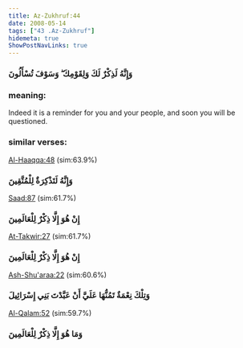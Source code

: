 ```yaml
---
title: Az-Zukhruf:44
date: 2008-05-14
tags: ["43 .Az-Zukhruf"]
hidemeta: true 
ShowPostNavLinks: true 
---
```

### وَإِنَّهُ لَذِكْرٌ لَكَ وَلِقَوْمِكَ ۖ وَسَوْفَ تُسْأَلُونَ
### meaning: 
Indeed it is a reminder for you and your people, and soon you will be questioned.
### similar verses: 

[Al-Haaqqa:48](/69/48) (sim:63.9%)

### وَإِنَّهُ لَتَذْكِرَةٌ لِلْمُتَّقِينَ

[Saad:87](/38/87) (sim:61.7%)

### إِنْ هُوَ إِلَّا ذِكْرٌ لِلْعَالَمِينَ

[At-Takwir:27](/81/27) (sim:61.7%)

### إِنْ هُوَ إِلَّا ذِكْرٌ لِلْعَالَمِينَ

[Ash-Shu'araa:22](/26/22) (sim:60.6%)

### وَتِلْكَ نِعْمَةٌ تَمُنُّهَا عَلَيَّ أَنْ عَبَّدْتَ بَنِي إِسْرَائِيلَ

[Al-Qalam:52](/68/52) (sim:59.7%)

### وَمَا هُوَ إِلَّا ذِكْرٌ لِلْعَالَمِينَ

